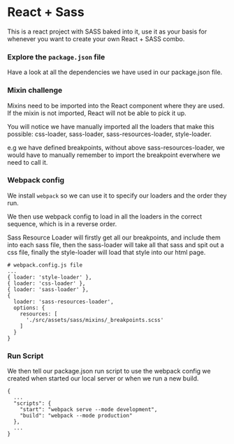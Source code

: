 # React + Sass

This is a react project with SASS baked into it, use it as your basis for whenever you want to create your own React + SASS combo.

### Explore the `package.json` file

Have a look at all the dependencies we have used in our package.json file.

### Mixin challenge

Mixins need to be imported into the React component where they are used. If the mixin is not imported, React will not be able to pick it up.

You will notice we have manually imported all the loaders that make this possible: css-loader, sass-loader, sass-resources-loader, style-loader.

e.g we have defined breakpoints, without above sass-resources-loader, we would have to manually remember to import the breakpoint everwhere we need to call it.

### Webpack config

We install `webpack` so we can use it to specify our loaders and the order they run.

We then use webpack config to load in all the loaders in the correct sequence, which is in a reverse order.

Sass Resource Loader will firstly get all our breakpoints, and include them into each sass file, then the sass-loader will take all that sass and spit out a css file, finally the style-loader will load that style into our html page.

```
# webpack.config.js file
...
{ loader: 'style-loader' },
{ loader: 'css-loader' },
{ loader: 'sass-loader' },
{
  loader: 'sass-resources-loader',
  options: {
    resources: [
      './src/assets/sass/mixins/_breakpoints.scss'
    ]
  }
}
```

### Run Script

We then tell our package.json run script to use the webpack config we created when started our local server or when we run a new build.

```
{
  ...
  "scripts": {
    "start": "webpack serve --mode development",
    "build": "webpack --mode production"
  },
  ...
}
```
